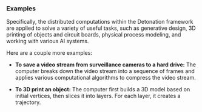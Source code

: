 
### Examples

Specifically, the distributed computations within the Detonation framework are applied to solve a variety of useful tasks, such as generative design, 3D printing of objects and circuit boards, physical process modeling, and working with various AI systems.

Here are a couple more examples:

- **To save a video stream from surveillance cameras to a hard drive:** The computer breaks down the video stream into a
  sequence of frames and applies various computational algorithms to compress the video stream.

- **To 3D print an object:** The computer first builds a 3D model based on initial vertices, then slices it into layers.
  For each layer, it creates a trajectory.

